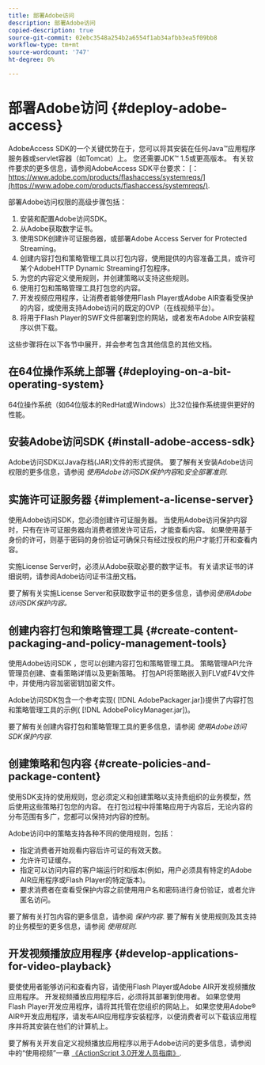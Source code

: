 ```yaml
---
title: 部署Adobe访问
description: 部署Adobe访问
copied-description: true
source-git-commit: 02ebc3548a254b2a6554f1ab34afbb3ea5f09bb8
workflow-type: tm+mt
source-wordcount: '747'
ht-degree: 0%

---
```


# 部署Adobe访问 {#deploy-adobe-access}

AdobeAccess SDK的一个关键优势在于，您可以将其安装在任何Java™应用程序服务器或servlet容器（如Tomcat）上。 您还需要JDK™ 1.5或更高版本。 有关软件要求的更多信息，请参阅AdobeAccess SDK平台要求： [： https://www.adobe.com/products/flashaccess/systemreqs/](https://www.adobe.com/products/flashaccess/systemreqs/).

部署Adobe访问权限的高级步骤包括：

1. 安装和配置Adobe访问SDK。
1. 从Adobe获取数字证书。
1. 使用SDK创建许可证服务器，或部署Adobe Access Server for Protected Streaming。
1. 创建内容打包和策略管理工具以打包内容，使用提供的内容准备工具，或许可某个AdobeHTTP Dynamic Streaming打包程序。
1. 为您的内容定义使用规则，并创建策略以支持这些规则。
1. 使用打包和策略管理工具打包您的内容。
1. 开发视频应用程序，让消费者能够使用Flash Player或Adobe AIR查看受保护的内容，或使用支持Adobe访问的既定的OVP（在线视频平台）。
1. 将用于Flash Player的SWF文件部署到您的网站，或者发布Adobe AIR安装程序以供下载。

这些步骤将在以下各节中展开，并会参考包含其他信息的其他文档。

## 在64位操作系统上部署 {#deploying-on-a-bit-operating-system}

64位操作系统（如64位版本的RedHat或Windows）比32位操作系统提供更好的性能。

## 安装Adobe访问SDK {#install-adobe-access-sdk}

Adobe访问SDK以Java存档(JAR)文件的形式提供。 要了解有关安装Adobe访问权限的更多信息，请参阅 *使用Adobe访问SDK保护内容*&#x200B;和&#x200B;*安全部署准则*.

## 实施许可证服务器 {#implement-a-license-server}

使用Adobe访问SDK，您必须创建许可证服务器。 当使用Adobe访问保护内容时，只有在许可证服务器向消费者颁发许可证后，才能查看内容。 如果使用基于身份的许可，则基于密码的身份验证可确保只有经过授权的用户才能打开和查看内容。

实施License Server时，必须从Adobe获取必要的数字证书。 有关请求证书的详细说明，请参阅Adobe访问证书注册文档。

要了解有关实施License Server和获取数字证书的更多信息，请参阅*使用Adobe访问SDK保护内容。*

## 创建内容打包和策略管理工具 {#create-content-packaging-and-policy-management-tools}

使用Adobe访问SDK ，您可以创建内容打包和策略管理工具。 策略管理API允许管理员创建、查看策略详情以及更新策略。 打包API将策略嵌入到FLV或F4V文件中，并使用内容加密密钥加密文件。

Adobe访问SDK包含一个参考实现( [!DNL AdobePackager.jar])提供了内容打包和策略管理工具的示例( [!DNL AdobePolicyManager.jar])。

要了解有关创建内容打包和策略管理工具的更多信息，请参阅 *使用Adobe访问SDK保护内容*.

## 创建策略和包内容 {#create-policies-and-package-content}

使用SDK支持的使用规则，您必须定义和创建策略以支持贵组织的业务模型，然后使用这些策略打包您的内容。 在打包过程中将策略应用于内容后，无论内容的分布范围有多广，您都可以保持对内容的控制。

Adobe访问中的策略支持各种不同的使用规则，包括：

* 指定消费者开始观看内容后许可证的有效天数。
* 允许许可证缓存。
* 指定可以访问内容的客户端运行时和版本(例如，用户必须具有特定的Adobe AIR应用程序或Flash Player的特定版本)。
* 要求消费者在查看受保护内容之前使用用户名和密码进行身份验证，或者允许匿名访问。

要了解有关打包内容的更多信息，请参阅 *保护内容*. 要了解有关使用规则及其支持的业务模型的更多信息，请参阅 *使用规则*.

## 开发视频播放应用程序 {#develop-applications-for-video-playback}

要使使用者能够访问和查看内容，请使用Flash Player或Adobe AIR开发视频播放应用程序。 开发视频播放应用程序后，必须将其部署到使用者。 如果您使用Flash Player开发应用程序，请将其托管在您组织的网站上。 如果您使用Adobe® AIR®开发应用程序，请发布AIR应用程序安装程序，以便消费者可以下载该应用程序并将其安装在他们的计算机上。

要了解有关开发自定义视频播放应用程序以用于Adobe访问的更多信息，请参阅中的“使用视频”一章 [《ActionScript 3.0开发人员指南》](https://help.adobe.com/en_US/as3/dev/WS9936fa0d5984e93b3f4f38ec1272a447844-8000.html).
